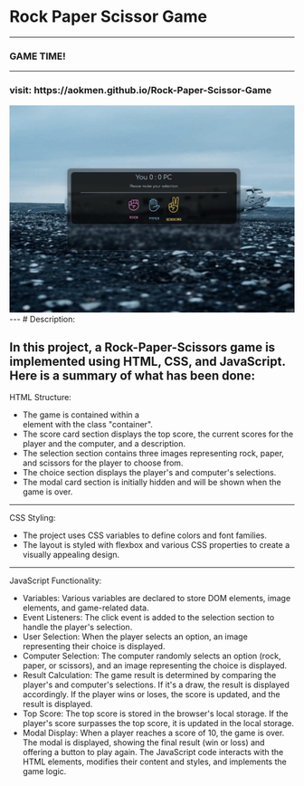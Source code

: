 # Rock Paper Scissor Game
---
### GAME TIME!
---
<h3>visit: https://aokmen.github.io/Rock-Paper-Scissor-Game</h3>
<img alt="alt_text" src="./game.gif.gif"/>
---
# Description:

## In this project, a Rock-Paper-Scissors game is implemented using HTML, CSS, and JavaScript. Here is a summary of what has been done:

HTML Structure:

* The game is contained within a <main> element with the class "container".
* The score card section displays the top score, the current scores for the player and the computer, and a description.
* The selection section contains three images representing rock, paper, and scissors for the player to choose from.
* The choice section displays the player's and computer's selections.
* The modal card section is initially hidden and will be shown when the game is over.
---
CSS Styling:

* The project uses CSS variables to define colors and font families.
* The layout is styled with flexbox and various CSS properties to create a visually appealing design.
---
JavaScript Functionality:

* Variables: Various variables are declared to store DOM elements, image elements, and game-related data.
* Event Listeners: The click event is added to the selection section to handle the player's selection.
* User Selection: When the player selects an option, an image representing their choice is displayed.
* Computer Selection: The computer randomly selects an option (rock, paper, or scissors), and an image representing the choice is displayed.
* Result Calculation: The game result is determined by comparing the player's and computer's selections. If it's a draw, the result is displayed accordingly. If the player wins or loses, the score is updated, and the result is displayed.
* Top Score: The top score is stored in the browser's local storage. If the player's score surpasses the top score, it is updated in the local storage.
* Modal Display: When a player reaches a score of 10, the game is over. The modal is displayed, showing the final result (win or loss) and offering a button to play again.
The JavaScript code interacts with the HTML elements, modifies their content and styles, and implements the game logic.
